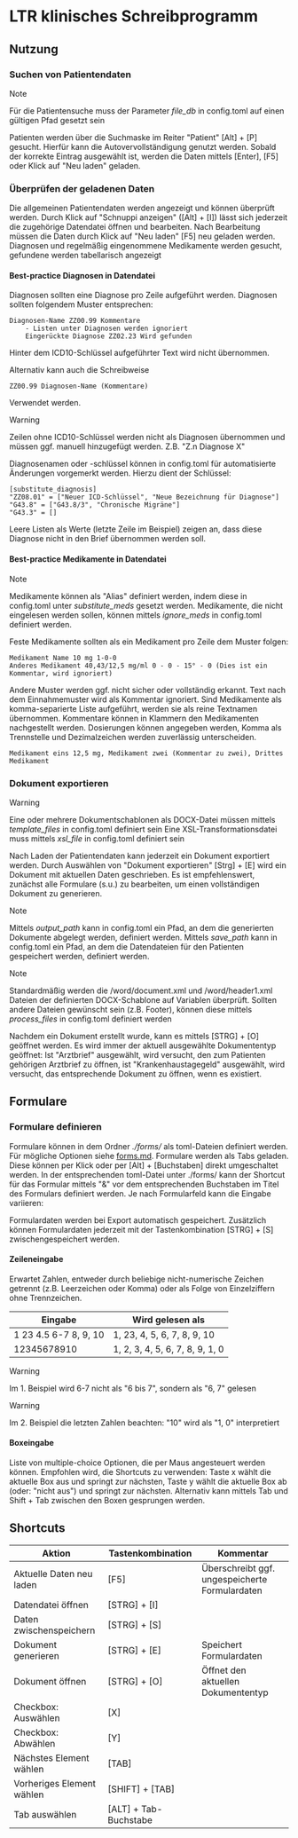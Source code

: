 # LTR klinisches Schreibprogramm


## Nutzung


### Suchen von Patientendaten

> [!NOTE]
> Für die Patientensuche muss der Parameter *file_db* in config.toml auf einen gültigen Pfad gesetzt sein

Patienten werden über die Suchmaske im Reiter "Patient" [Alt] + [P] gesucht. Hierfür kann die
Autovervollständigung genutzt werden. Sobald der korrekte Eintrag ausgewählt ist, werden die Daten mittels [Enter], [F5]
oder Klick auf "Neu laden" geladen.


### Überprüfen der geladenen Daten

Die allgemeinen Patientendaten werden angezeigt und können überprüft werden. Durch Klick auf "Schnuppi anzeigen" ([Alt] + [I])
lässt sich jederzeit die zugehörige Datendatei öffnen und bearbeiten. Nach Bearbeitung müssen die Daten durch Klick
auf "Neu laden" [F5] neu geladen werden. Diagnosen und regelmäßig eingenommene Medikamente werden gesucht,
gefundene werden tabellarisch angezeigt


#### Best-practice Diagnosen in Datendatei

Diagnosen sollten eine Diagnose pro Zeile aufgeführt werden. Diagnosen sollten folgendem Muster entsprechen:

```
Diagnosen-Name ZZ00.99 Kommentare
    - Listen unter Diagnosen werden ignoriert
    Eingerückte Diagnose ZZ02.23 Wird gefunden
```

Hinter dem ICD10-Schlüssel aufgeführter Text wird nicht übernommen.

Alternativ kann auch die Schreibweise

```
ZZ00.99 Diagnosen-Name (Kommentare)
```

Verwendet werden.

> [!WARNING]
> Zeilen ohne ICD10-Schlüssel werden nicht als Diagnosen übernommen und müssen ggf. manuell hinzugefügt werden. Z.B. "Z.n Diagnose X"

Diagnosenamen oder -schlüssel können in config.toml für automatisierte Änderungen
vorgemerkt werden. Hierzu dient der Schlüssel:

```
[substitute_diagnosis]
"ZZ08.01" = ["Neuer ICD-Schlüssel", "Neue Bezeichnung für Diagnose"]
"G43.8" = ["G43.8/3", "Chronische Migräne"]
"G43.3" = []
```

Leere Listen als Werte (letzte Zeile im Beispiel) zeigen an, dass diese Diagnose
nicht in den Brief übernommen werden soll.


#### Best-practice Medikamente in Datendatei

> [!NOTE]
> Medikamente können als "Alias" definiert werden, indem diese in config.toml unter *substitute_meds* gesetzt werden.
> Medikamente, die nicht eingelesen werden sollen, können mittels *ignore_meds* in config.toml definiert werden.

Feste Medikamente sollten als ein Medikament pro Zeile dem Muster folgen:

```
Medikament Name 10 mg 1-0-0
Anderes Medikament 40,43/12,5 mg/ml 0 - 0 - 15° - 0 (Dies ist ein Kommentar, wird ignoriert)
```

Andere Muster werden ggf. nicht sicher oder vollständig erkannt. Text nach dem Einnahmemuster wird als Kommentar ignoriert.
Sind Medikamente als komma-separierte Liste aufgeführt, werden sie als reine Textnamen übernommen. Kommentare können in Klammern den Medikamenten nachgestellt werden. Dosierungen können angegeben werden, Komma als Trennstelle und Dezimalzeichen werden zuverlässig unterscheiden.

```
Medikament eins 12,5 mg, Medikament zwei (Kommentar zu zwei), Drittes Medikament
```


### Dokument exportieren

> [!WARNING]
> Eine oder mehrere Dokumentschablonen als DOCX-Datei müssen mittels *template_files* in config.toml definiert sein
> Eine XSL-Transformationsdatei muss mittels *xsl_file* in config.toml definiert sein

Nach Laden der Patientendaten kann jederzeit ein Dokument exportiert werden. Durch Auswählen von "Dokument exportieren" [Strg] + [E] wird ein Dokument mit aktuellen Daten geschrieben. Es ist empfehlenswert, zunächst alle Formulare (s.u.) zu bearbeiten, um einen vollständigen Dokument zu generieren.

> [!NOTE]
> Mittels *output_path* kann in config.toml ein Pfad, an dem die generierten Dokumente abgelegt werden, definiert werden.
> Mittels *save_path* kann in config.toml ein Pfad, an dem die Datendateien für den Patienten gespeichert werden, definiert werden.

> [!NOTE]
> Standardmäßig werden die /word/document.xml und /word/header1.xml Dateien der definierten DOCX-Schablone auf Variablen
> überprüft. Sollten andere Dateien gewünscht sein (z.B. Footer), können diese mittels *process_files* in config.toml definiert werden

Nachdem ein Dokument erstellt wurde, kann es mittels [STRG] + [O] geöffnet werden. Es wird immer der aktuell ausgewählte
Dokumententyp geöffnet: Ist "Arztbrief" ausgewählt, wird versucht, den zum Patienten gehörigen Arztbrief zu öffnen,
ist "Krankenhaustagegeld" ausgewählt, wird versucht, das entsprechende Dokument zu öffnen, wenn es existiert.


## Formulare


### Formulare definieren

Formulare können in dem Ordner *./forms/* als toml-Dateien definiert werden. Für mögliche Optionen siehe [forms.md](forms.md).
Formulare werden als Tabs geladen. Diese können per Klick oder per [Alt] + [Buchstaben] direkt umgeschaltet werden. In der entsprechenden toml-Datei unter ./forms/ kann der Shortcut für das Formular mittels "&" vor dem entsprechenden Buchstaben im
Titel des Formulars definiert werden. Je nach Formularfeld kann die Eingabe variieren:

Formulardaten werden bei Export automatisch gespeichert. Zusätzlich können Formulardaten jederzeit mit der Tastenkombination
[STRG] + [S] zwischengespeichert werden.


#### Zeileneingabe

Erwartet Zahlen, entweder durch beliebige nicht-numerische Zeichen getrennt (z.B. Leerzeichen oder Komma) oder als Folge von Einzelziffern ohne Trennzeichen.


|Eingabe              |Wird gelesen als               |
|---------------------|-------------------------------|
|1 23 4.5 6-7 8, 9, 10|1, 23, 4, 5, 6, 7, 8, 9, 10    |
|12345678910          |1, 2, 3, 4, 5, 6, 7, 8, 9, 1, 0|


> [!WARNING]
> Im 1. Beispiel wird 6-7 nicht als "6 bis 7", sondern als "6, 7" gelesen

> [!WARNING]
> Im 2. Beispiel die letzten Zahlen beachten: "10" wird als "1, 0" interpretiert



#### Boxeingabe

Liste von multiple-choice Optionen, die per Maus angesteuert werden können.
Empfohlen wird, die Shortcuts zu verwenden: Taste x wählt die aktuelle Box aus und springt zur nächsten, Taste y wählt
die aktuelle Box ab (oder: "nicht aus") und springt zur nächsten. Alternativ kann mittels Tab und Shift + Tab zwischen
den Boxen gesprungen werden.


## Shortcuts


| Aktion                    | Tastenkombination     | Kommentar                                      |
|---------------------------|-----------------------|------------------------------------------------|
| Aktuelle Daten neu laden  | [F5]                  | Überschreibt ggf. ungespeicherte Formulardaten |
| Datendatei öffnen         | [STRG] + [I]          |                                                |
| Daten zwischenspeichern   | [STRG] + [S]          |                                                |
| Dokument generieren       | [STRG] + [E]          | Speichert Formulardaten                        |
| Dokument öffnen           | [STRG] + [O]          | Öffnet den aktuellen Dokumententyp             |
| Checkbox: Auswählen       | [X]                   |                                                |
| Checkbox: Abwählen        | [Y]                   |                                                |
| Nächstes Element wählen   | [TAB]                 |                                                |
| Vorheriges Element wählen | [SHIFT] + [TAB]       |                                                |
| Tab auswählen             | [ALT] + Tab-Buchstabe |                                                |

